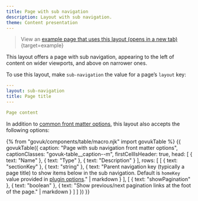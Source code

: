 ```yaml
---
title: Page with sub navigation
description: Layout with sub navigation.
theme: Content presentation
---
```


> View an [example page that uses this layout (opens in a new tab)](/example/page-with-sub-navigation){target=example}

This layout offers a page with sub navigation, appearing to the left of content on wider viewports, and above on narrower ones.

To use this layout, make `sub-navigation` the value for a page’s `layout` key:

```yaml
---
layout: sub-navigation
title: Page title
---

Page content
```

In addition to [common front matter options](/layouts/front-matter-options), this layout also accepts the following options:

{% from "govuk/components/table/macro.njk" import govukTable %}
{{ govukTable({
  caption: "Page with sub navigation front matter options",
  captionClasses: "govuk-table__caption--m",
  firstCellIsHeader: true,
  head: [
    { text: "Name" },
    { text: "Type" },
    { text: "Description" }
  ],
  rows: [
    [
      { text: "sectionKey" },
      { text: "string" },
      { text: "Parent navigation key (typically a page title) to show items below in the sub navigation. Default is `homeKey` value provided in [plugin options](/options)." | markdown }
    ],
    [
      { text: "showPagination" },
      { text: "boolean" },
      { text: "Show previous/next pagination links at the foot of the page." | markdown }
    ]
  ]
}) }}
